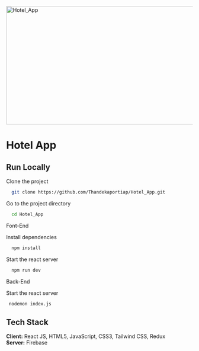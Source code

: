 <img src="https://socialify.git.ci/Thandekaportiap/Hotel_App/image?language=1&owner=1&name=1&stargazers=1&theme=Light" alt="Hotel_App" width="640" height="320" />

<h1>Hotel App</h1>

## Run Locally
Clone the project
```bash
  git clone https://github.com/Thandekaportiap/Hotel_App.git
```
Go to the project directory
```bash
  cd Hotel_App
```
Font-End

Install dependencies
```bash
  npm install
```
Start the react server
```bash
  npm run dev
```
Back-End

Start the react server
```bash
 nodemon index.js
```
## Tech Stack
**Client:** React JS, HTML5, JavaScript, CSS3, Tailwind CSS, Redux<br/>
**Server:** Firebase


